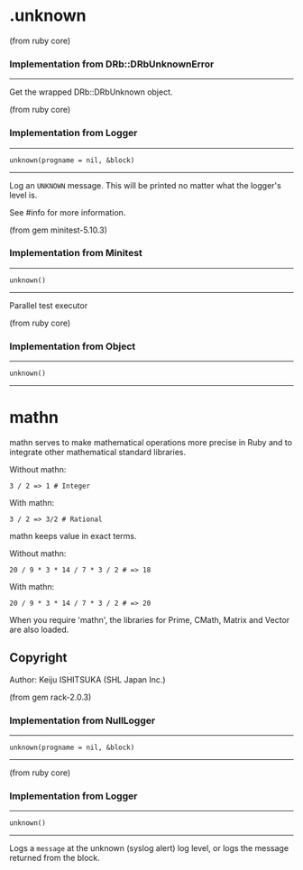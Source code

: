 # .unknown

(from ruby core)
### Implementation from DRb::DRbUnknownError
---

Get the wrapped DRb::DRbUnknown object.


(from ruby core)
### Implementation from Logger
---
    unknown(progname = nil, &block)

---

Log an `UNKNOWN` message.  This will be printed no matter what the logger's
level is.

See #info for more information.


(from gem minitest-5.10.3)
### Implementation from Minitest
---
    unknown()

---

Parallel test executor


(from ruby core)
### Implementation from Object
---
    unknown()

---

# mathn

mathn serves to make mathematical operations more precise in Ruby and to
integrate other mathematical standard libraries.

Without mathn:

    3 / 2 => 1 # Integer

With mathn:

    3 / 2 => 3/2 # Rational

mathn keeps value in exact terms.

Without mathn:

    20 / 9 * 3 * 14 / 7 * 3 / 2 # => 18

With mathn:

    20 / 9 * 3 * 14 / 7 * 3 / 2 # => 20

When you require 'mathn', the libraries for Prime, CMath, Matrix and Vector
are also loaded.

## Copyright

Author: Keiju ISHITSUKA (SHL Japan Inc.)


(from gem rack-2.0.3)
### Implementation from NullLogger
---
    unknown(progname = nil, &block)

---


(from ruby core)
### Implementation from Logger
---
    unknown()

---

Logs a `message` at the unknown (syslog alert) log level, or logs the message
returned from the block.


